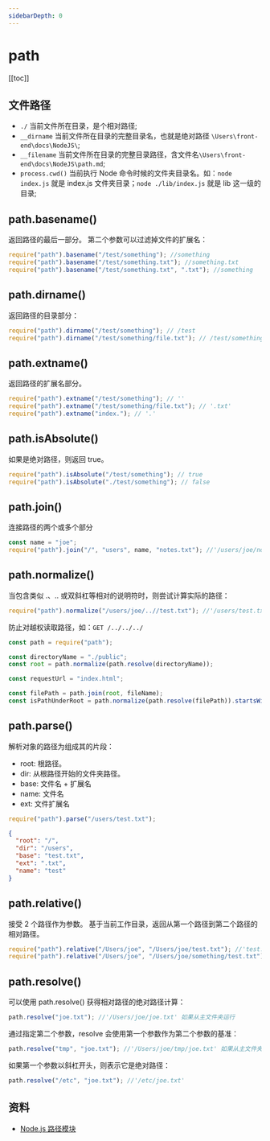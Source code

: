 ```yaml
---
sidebarDepth: 0
---
```


# path

[[toc]]

## 文件路径

- `./` 当前文件所在目录，是个相对路径;
- `__dirname` 当前文件所在目录的完整目录名，也就是绝对路径 `\Users\front-end\docs\NodeJS\`;
- `__filename` 当前文件所在目录的完整目录路径，含文件名`\Users\front-end\docs\NodeJS\path.md`;
- `process.cwd()` 当前执行 Node 命令时候的文件夹目录名。如：`node index.js` 就是 index.js 文件夹目录；`node ./lib/index.js` 就是 lib 这一级的目录;

## path.basename()

返回路径的最后一部分。 第二个参数可以过滤掉文件的扩展名：

```js
require("path").basename("/test/something"); //something
require("path").basename("/test/something.txt"); //something.txt
require("path").basename("/test/something.txt", ".txt"); //something
```

## path.dirname()

返回路径的目录部分：

```js
require("path").dirname("/test/something"); // /test
require("path").dirname("/test/something/file.txt"); // /test/something
```

## path.extname()

返回路径的扩展名部分。

```js
require("path").extname("/test/something"); // ''
require("path").extname("/test/something/file.txt"); // '.txt'
require("path").extname("index."); // '.'
```

## path.isAbsolute()

如果是绝对路径，则返回 true。

```js
require("path").isAbsolute("/test/something"); // true
require("path").isAbsolute("./test/something"); // false
```

## path.join()

连接路径的两个或多个部分

```js
const name = "joe";
require("path").join("/", "users", name, "notes.txt"); //'/users/joe/notes.txt'
```

## path.normalize()

当包含类似 .、.. 或双斜杠等相对的说明符时，则尝试计算实际的路径：

```js
require("path").normalize("/users/joe/..//test.txt"); //'/users/test.txt'
```

防止对越权读取路径，如：`GET /../../../`

```js
const path = require("path");

const directoryName = "./public";
const root = path.normalize(path.resolve(directoryName));

const requestUrl = "index.html";

const filePath = path.join(root, fileName);
const isPathUnderRoot = path.normalize(path.resolve(filePath)).startsWith(root);
```

## path.parse()

解析对象的路径为组成其的片段：

- root: 根路径。
- dir: 从根路径开始的文件夹路径。
- base: 文件名 + 扩展名
- name: 文件名
- ext: 文件扩展名

```js
require("path").parse("/users/test.txt");
```

```json
{
  "root": "/",
  "dir": "/users",
  "base": "test.txt",
  "ext": ".txt",
  "name": "test"
}
```

## path.relative()

接受 2 个路径作为参数。 基于当前工作目录，返回从第一个路径到第二个路径的相对路径。

```js
require("path").relative("/Users/joe", "/Users/joe/test.txt"); //'test.txt'
require("path").relative("/Users/joe", "/Users/joe/something/test.txt"); //'something/test.txt'
```

## path.resolve()

可以使用 path.resolve() 获得相对路径的绝对路径计算：

```js
path.resolve("joe.txt"); //'/Users/joe/joe.txt' 如果从主文件夹运行
```

通过指定第二个参数，resolve 会使用第一个参数作为第二个参数的基准：

```js
path.resolve("tmp", "joe.txt"); //'/Users/joe/tmp/joe.txt' 如果从主文件夹运行
```

如果第一个参数以斜杠开头，则表示它是绝对路径：

```js
path.resolve("/etc", "joe.txt"); //'/etc/joe.txt'
```

## 资料

- [Node.js 路径模块](http://nodejs.cn/learn/the-nodejs-path-module)
